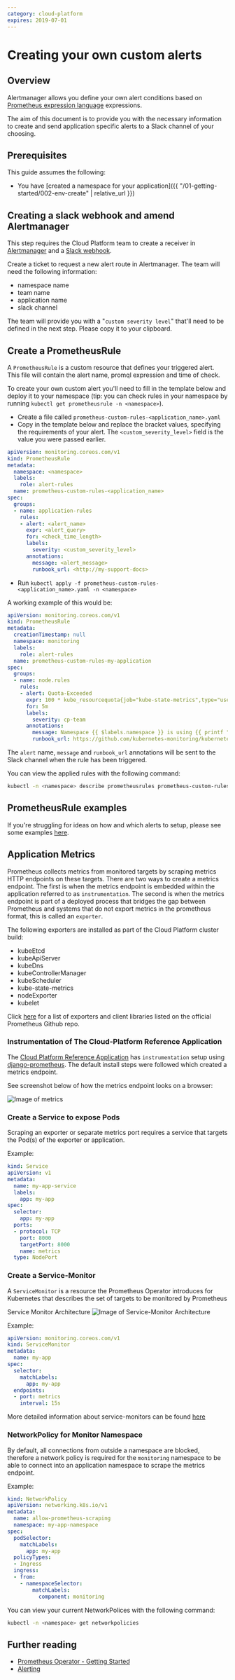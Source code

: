 ```yaml
---
category: cloud-platform
expires: 2019-07-01
---
```

# Creating your own custom alerts

## Overview
Alertmanager allows you define your own alert conditions based on [Prometheus expression language](https://prometheus.io/docs/prometheus/latest/querying/basics) expressions. 

The aim of this document is to provide you with the necessary information to create and send application specific alerts to a Slack channel of your choosing.

## Prerequisites
This guide assumes the following:

* You have [created a namespace for your application]({{ "/01-getting-started/002-env-create" | relative_url }})

## Creating a slack webhook and amend Alertmanager
This step requires the Cloud Platform team to create a receiver in [Alertmanager](https://github.com/ministryofjustice/cloud-platform-infrastructure/blob/master/terraform/cloud-platform-components/templates/prometheus-operator.yaml.tpl#L115) and a [Slack webhook](https://api.slack.com/incoming-webhooks).

Create a ticket to request a new alert route in Alertmanager. The team will need the following information:
  
- namespace name
- team name
- application name
- slack channel

The team will provide you with a "`custom severity level`" that'll need to be defined in the next step. Please copy it to your clipboard. 

## Create a PrometheusRule
A `PrometheusRule` is a custom resource that defines your triggered alert. This file will contain the alert name, promql expression and time of check. 

To create your own custom alert you'll need to fill in the template below and deploy it to your namespace (tip: you can check rules in your namespace by running `kubectl get prometheusrule -n <namespace>`). 

- Create a file called `prometheus-custom-rules-<application_name>.yaml`
- Copy in the template below and replace the bracket values, specifying the requirements of your alert. The `<custom_severity_level>` field is the value you were passed earlier. 

```yaml
apiVersion: monitoring.coreos.com/v1
kind: PrometheusRule
metadata:
  namespace: <namespace>
  labels:
    role: alert-rules
  name: prometheus-custom-rules-<application_name>
spec:
  groups:
  - name: application-rules
    rules:
    - alert: <alert_name>
      expr: <alert_query>
      for: <check_time_length>
      labels:
        severity: <custom_severity_level>
      annotations:
        message: <alert_message> 
        runbook_url: <http://my-support-docs>
```
- Run `kubectl apply -f prometheus-custom-rules-<application_name>.yaml -n <namespace>`

A working example of this would be:

```yaml
apiVersion: monitoring.coreos.com/v1
kind: PrometheusRule
metadata:
  creationTimestamp: null
  namespace: monitoring
  labels:
    role: alert-rules
  name: prometheus-custom-rules-my-application
spec:
  groups:
  - name: node.rules
    rules:
    - alert: Quota-Exceeded
      expr: 100 * kube_resourcequota{job="kube-state-metrics",type="used",namespace="monitoring"} / ignoring(instance, job, type) (kube_resourcequota{job="kube-state-metrics",type="hard"} > 0) > 90
      for: 5m
      labels:
        severity: cp-team
      annotations:
        message: Namespace {{ $labels.namespace }} is using {{ printf "%0.0f" $value}}% of its {{ $labels.resource }} quota.
        runbook_url: https://github.com/kubernetes-monitoring/kubernetes-mixin/tree/master/runbook.md#alert-name-kubequotaexceeded
```

The `alert` name, `message` and `runbook_url` annotations will be sent to the Slack channel when the rule has been triggered. 

You can view the applied rules with the following command:

```sh 
kubectl -n <namespace> describe prometheusrules prometheus-custom-rules-<application_name>
```

## PrometheusRule examples
If you're struggling for ideas on how and which alerts to setup, please see some examples [here](https://github.com/ministryofjustice/cloud-platform-infrastructure/blob/master/terraform/cloud-platform-components/resources/prometheusrule-examples/application-alerts.yaml).

## Application Metrics

Prometheus collects metrics from monitored targets by scraping metrics HTTP endpoints on these targets. There are two ways to create a metrics endpoint. The first is when the metrics endpoint is embedded within the application referred to as `instrumentation`. The second is when the metrics endpoint is part of a deployed process that bridges the gap between Prometheus and systems that do not export metrics in the prometheus format, this is called an `exporter`.

The following exporters are installed as part of the Cloud Platform cluster build:

- kubeEtcd
- kubeApiServer
- kubeDns
- kubeControllerManager
- kubeScheduler
- kube-state-metrics
- nodeExporter
- kubelet

Click [here](https://github.com/prometheus/docs/blob/master/content/docs/instrumenting/exporters.md) for a list of exporters and client libraries listed on the official Prometheus Github repo.


### Instrumentation of The Cloud-Platform Reference Application
The [Cloud Platform Reference Application](https://github.com/ministryofjustice/cloud-platform-reference-app) has `instrumentation` setup using [django-prometheus](https://github.com/korfuri/django-prometheus). The default install steps were followed which created a metrics endpoint.

See screenshot below of how the metrics endpoint looks on a browser:

![Image of metrics](https://raw.githubusercontent.com/ministryofjustice/cloud-platform-user-docs/master/images/metrics_endpoint.png)


### Create a Service to expose Pods

Scraping an exporter or separate metrics port requires a service that targets the Pod(s) of the exporter or application.

Example:

```yaml
kind: Service
apiVersion: v1
metadata:
  name: my-app-service
  labels:
    app: my-app 
spec:
  selector:
    app: my-app
  ports:
  - protocol: TCP
    port: 8000
    targetPort: 8000
    name: metrics
  type: NodePort
```

### Create a Service-Monitor
A `ServiceMonitor` is a resource the Prometheus Operator introduces for Kubernetes that describes the set of targets to be monitored by Prometheus

Service Monitor Architecture
![Image of Service-Monitor Architecture](https://raw.githubusercontent.com/ministryofjustice/cloud-platform-user-docs/master/images/service-monitor-arch.png)


Example:

```yaml
apiVersion: monitoring.coreos.com/v1
kind: ServiceMonitor
metadata:
  name: my-app
spec:
  selector:
    matchLabels:
      app: my-app
  endpoints:
  - port: metrics
    interval: 15s
```

More detailed information about service-monitors can be found [here](https://github.com/coreos/prometheus-operator/blob/master/Documentation/user-guides/running-exporters.md)

### NetworkPolicy for Monitor Namespace

By default, all connections from outside a namespace are blocked, therefore a network policy is required for the `monitoring` namespace to be able to connect into an application namespace to scrape the metrics endpoint.

Example:

```yaml
kind: NetworkPolicy
apiVersion: networking.k8s.io/v1
metadata: 
  name: allow-prometheus-scraping
  namespace: my-app-namespace
spec:
  podSelector:
    matchLabels: 
      app: my-app
  policyTypes:
  - Ingress
  ingress:
  - from:
    - namespaceSelector: 
        matchLabels: 
          component: monitoring
```
You can view your current NetworkPolices with the following command:

```sh
kubectl -n <namespace> get networkpolicies 
```

## Further reading
- [Prometheus Operator - Getting Started](https://github.com/coreos/prometheus-operator/blob/master/Documentation/user-guides/getting-started.md)
- [Alerting](https://github.com/coreos/prometheus-operator/blob/master/Documentation/user-guides/alerting.md)
